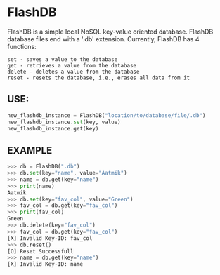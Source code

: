 # FlashDB
FlashDB is a simple local NoSQL key-value oriented database.
FlashDB database files end with a '.db' extension.
Currently, FlashDB has 4 functions:

```
set - saves a value to the database
get - retrieves a value from the database
delete - deletes a value from the database
reset - resets the database, i.e., erases all data from it
```

## USE:
```python
new_flashdb_instance = FlashDB("location/to/database/file/.db")
new_flashdb_instance.set(key, value)
new_flashdb_instance.get(key)
```

## EXAMPLE
```python
>>> db = FlashDB(".db")
>>> db.set(key="name", value="Aatmik")
>>> name = db.get(key="name")
>>> print(name)
Aatmik
>>> db.set(key="fav_col", value="Green")
>>> fav_col = db.get(key="fav_col")
>>> print(fav_col)
Green
>>> db.delete(key="fav_col")
>>> fav_col = db.get(key="fav_col")
[X] Invalid Key-ID: fav_col
>>> db.reset()
[O] Reset Successfull
>>> name = db.get(key="name")
[X] Invalid Key-ID: name
```
